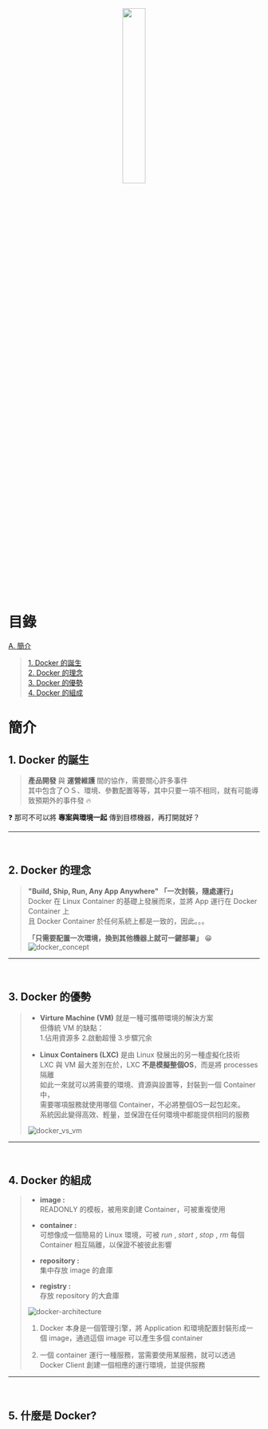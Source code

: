 <div align=center><a href="https://www.docker.com/"><img src="https://www.docker.com/sites/default/files/social/docker_facebook_share.png" style="width:30%"></a></div>

# 目錄
[A. 簡介](#concept)
> [1. Docker 的誕生](#dockers-born)  
> [2. Docker 的理念](#what-is-docker)  
> [3. Docker 的優勢](#what-can-docker-do)  
> [4. Docker 的組成](#three-elements)
> 

# <span id="concept">簡介</span>
## 1. <span id="dockers-born">Docker 的誕生</span>
> __產品開發__ 與 __運營維護__ 間的協作，需要關心許多事件 \
> 其中包含了ＯＳ、環境、參數配置等等，其中只要一項不相同，就有可能導致預期外的事件發 :fire:

:question: 那可不可以將 __專案與環境一起__ 傳到目標機器，再打開就好？
<hr> 
<br>

## 2. <span id="what-is-docker">Docker 的理念</span>
> __"Build, Ship, Run, Any App Anywhere" 「一次封裝，隨處運行」__ \
> Docker 在 Linux Container 的基礎上發展而來，並將 App 運行在 Docker Container 上\
> 且 Docker Container 於任何系統上都是一致的，因此。。。
> 
> __「只需要配置一次環境，換到其他機器上就可一鍵部署」__ 😁
> ![docker_concept](https://img.itw01.com/images/2017/11/30/11/0432_95AUpJ_GZXPEGJ.jpg!r800x0.jpg)
<hr>
<br>

## 3. <span id="what-is-docker">Docker 的優勢<span> 
> - __Virture Machine (VM)__ 就是一種可攜帶環境的解決方案\
> 但傳統 VM 的缺點： \
> 1.佔用資源多 2.啟動超慢 3.步驟冗余
> 
> - __Linux Containers (LXC)__ 是由 Linux 發展出的另一種虛擬化技術 \
> LXC 與 VM 最大差別在於，LXC __不是模擬整個OS__，而是將 processes 隔離 \
> 如此一來就可以將需要的環境、資源與設置等，封裝到一個 Container 中， \
> 需要哪項服務就使用哪個 Container，不必將整個OS一起包起來。 \
> 系統因此變得高效、輕量，並保證在任何環境中都能提供相同的服務 
> 
> ![docker_vs_vm](https://miro.medium.com/max/4932/1*tAAJ06mUHOwpRH7R5R9oeA.png)
<hr>
<br>

## 4. <span id="what-is-docker">Docker 的組成</span>
> - __image :__ \
> READONLY 的模板，被用來創建 Container，可被重複使用  
> 
> - __container :__ \
> 可想像成一個簡易的 Linux 環境，可被 _run_ , _start_ , _stop_ , _rm_ 每個 Container 相互隔離，以保證不被彼此影響
> 
> - __repository :__ \
> 集中存放 image 的倉庫
> 
> - __registry :__ \
> 存放 repository 的大倉庫
> 
> ![docker-architecture](https://wiki.aquasec.com/download/attachments/2854889/Docker_Architecture.png?version=1&modificationDate=1520172700553&api=v2)
> 1. Docker 本身是一個管理引擎，將 Application 和環境配置封裝形成一個 image，通過這個 image 可以產生多個 container
> 
> 2. 一個 container 運行一種服務，當需要使用某服務，就可以透過 Docker Client 創建一個相應的運行環境，並提供服務
<hr>
<br>

## 5. <span id="what-is-docker">什麼是 Docker?</span>
